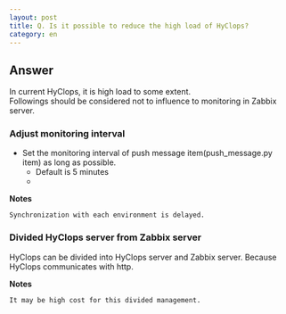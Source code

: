 ```yaml
---
layout: post
title: Q. Is it possible to reduce the high load of HyClops?
category: en
---
```


## Answer

In current HyClops, it is high load to some extent.  
Followings should be considered not to influence to monitoring in Zabbix server.

### Adjust monitoring interval

- Set the monitoring interval of push message item(push_message.py item) as long as possible.
  - Default is 5 minutes
  -

**Notes**

    Synchronization with each environment is delayed.

### Divided HyClops server from Zabbix server

HyClops can be divided into HyClops server and  Zabbix server.
Because HyClops communicates with http.

**Notes**

    It may be high cost for this divided management.

